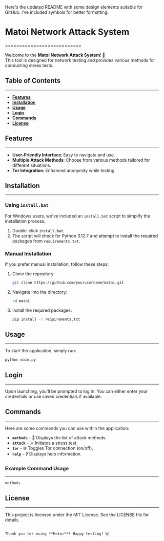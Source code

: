 Here's the updated README with some design elements suitable for GitHub. I've included symbols for better formatting:

# Matoi Network Attack System
===========================

Welcome to the **Matoi Network Attack System**! 🚀  
This tool is designed for network testing and provides various methods for conducting stress tests.

## Table of Contents
-----------------
- **[Features](#features)**
- **[Installation](#installation)**
- **[Usage](#usage)**
- **[Login](#login)**
- **[Commands](#commands)**
- **[License](#license)**

## Features
--------
- **User-Friendly Interface**: Easy to navigate and use.
- **Multiple Attack Methods**: Choose from various methods tailored for different situations.
- **Tor Integration**: Enhanced anonymity while testing.

## Installation
------------
### Using `install.bat`
For Windows users, we've included an `install.bat` script to simplify the installation process.

1. Double-click `install.bat`.
2. The script will check for Python 3.12.7 and attempt to install the required packages from `requirements.txt`.

### Manual Installation
If you prefer manual installation, follow these steps:

1. Clone the repository:
   ```bash
   git clone https://github.com/yourusername/matoi.git
   ```
2. Navigate into the directory:
   ```bash
   cd matoi
   ```
3. Install the required packages:
   ```bash
   pip install -r requirements.txt
   ```

## Usage
-----
To start the application, simply run:
```bash
python main.py
```

## Login
-----
Upon launching, you'll be prompted to log in. You can either enter your credentials or use saved credentials if available.

## Commands
--------
Here are some commands you can use within the application:

- **`methods`** - 📜 Displays the list of attack methods.
- **`attack`** - ⚔️ Initiates a stress test.
- **`tor`** - 🌐 Toggles Tor connection (on/off).
- **`help`** - ❓ Displays help information.

### Example Command Usage
----------------------
```bash
methods
```

## License
-------
This project is licensed under the MIT License. See the LICENSE file for details.

```

Thank you for using **Matoi**! Happy testing! 💻
```
